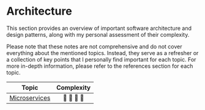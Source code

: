# Architecture

This section provides an overview of important software architecture and design patterns, along with my personal assessment of their complexity.

Please note that these notes are not comprehensive and do not cover everything about the mentioned topics. Instead, they serve as a refresher or a collection of key points that I personally find important for each topic. For more in-depth information, please refer to the references section for each topic.

| Topic                                                          | Complexity                              |
| :------------------------------------------------------------: | :-------------------------------------: |
| [Microservices](./01-microservices.md)                         | :star2: :star2: :star2: :star2:         |
